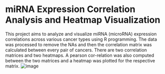 # miRNA Expression Correlation Analysis and Heatmap Visualization
This project aims to analyze and visualize miRNA (microRNA) expression correlations across various cancer types using R programming.
The data was processed to remove the NAs and then the correlation matrix was calculated between every pair of cancers. 
There are two correlation matrices and two heatmaps. 
A pearson cor-relation was also computed between the two matrices and a heatmap was plotted for the respective matrix. 
![image](https://github.com/Anube9/miRNA-Expression-Correlation-Analysis-and-Heatmap-Visualization/assets/112353734/dfe97cdc-dca6-4883-be09-a92805776d07)
